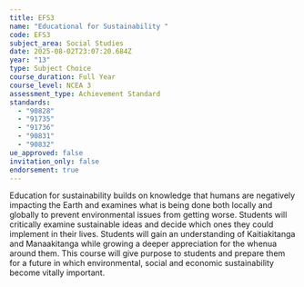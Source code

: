 ```yaml
---
title: EFS3
name: "Educational for Sustainability "
code: EFS3
subject_area: Social Studies
date: 2025-08-02T23:07:20.684Z
year: "13"
type: Subject Choice
course_duration: Full Year
course_level: NCEA 3
assessment_type: Achievement Standard
standards:
  - "90828"
  - "91735"
  - "91736"
  - "90831"
  - "90832"
ue_approved: false
invitation_only: false
endorsement: true
---
```

Education for sustainability builds on knowledge that humans are negatively impacting the Earth and examines what is being done both locally and globally to prevent environmental issues from getting worse. Students will critically examine sustainable ideas and decide which ones they could implement in their lives. Students will gain an understanding of Kaitiakitanga and Manaakitanga while growing a deeper appreciation for the whenua around them. This course will give purpose to students and prepare them for a future in which environmental, social and economic sustainability become vitally important.